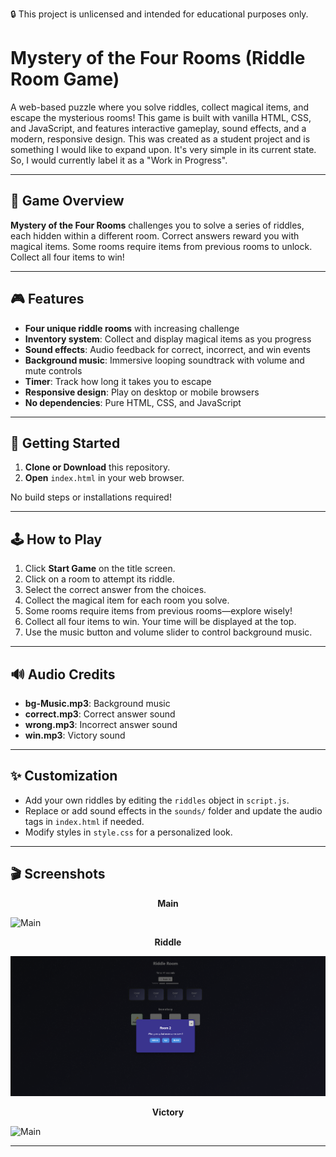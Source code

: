 🔒 This project is unlicensed and intended for educational purposes only.

# Mystery of the Four Rooms (Riddle Room Game)

A web-based puzzle where you solve riddles, collect magical items, and escape the mysterious rooms! This game is built with vanilla HTML, CSS, and JavaScript, and features interactive gameplay, sound effects, and a modern, responsive design. This was created as a student project and is something I would like to expand upon. It's very simple in its current state. So, I would currently label it as a "Work in Progress".

---

## 🧩 Game Overview

**Mystery of the Four Rooms** challenges you to solve a series of riddles, each hidden within a different room. Correct answers reward you with magical items. Some rooms require items from previous rooms to unlock. Collect all four items to win!

---

## 🎮 Features

- **Four unique riddle rooms** with increasing challenge
- **Inventory system**: Collect and display magical items as you progress
- **Sound effects**: Audio feedback for correct, incorrect, and win events
- **Background music**: Immersive looping soundtrack with volume and mute controls
- **Timer**: Track how long it takes you to escape
- **Responsive design**: Play on desktop or mobile browsers
- **No dependencies**: Pure HTML, CSS, and JavaScript

---

## 🚀 Getting Started

1. **Clone or Download** this repository.
2. **Open** `index.html` in your web browser.

No build steps or installations required!

---

## 🕹️ How to Play

1. Click **Start Game** on the title screen.
2. Click on a room to attempt its riddle.
3. Select the correct answer from the choices.
4. Collect the magical item for each room you solve.
5. Some rooms require items from previous rooms—explore wisely!
6. Collect all four items to win. Your time will be displayed at the top.
7. Use the music button and volume slider to control background music.

---

## 🔊 Audio Credits

- **bg-Music.mp3**: Background music
- **correct.mp3**: Correct answer sound
- **wrong.mp3**: Incorrect answer sound
- **win.mp3**: Victory sound

---

## ✨ Customization

- Add your own riddles by editing the `riddles` object in `script.js`.
- Replace or add sound effects in the `sounds/` folder and update the audio tags in `index.html` if needed.
- Modify styles in `style.css` for a personalized look.

---

## 🎬 Screenshots

<p align="center"><strong>Main</strong></p>

![Main](screenshots/main.png)

<p align="center"><strong>Riddle</strong></p>

![Main](screenshots/riddle.png)

<p align="center"><strong>Victory</strong></p>

![Main](screenshots/victory.png)

---